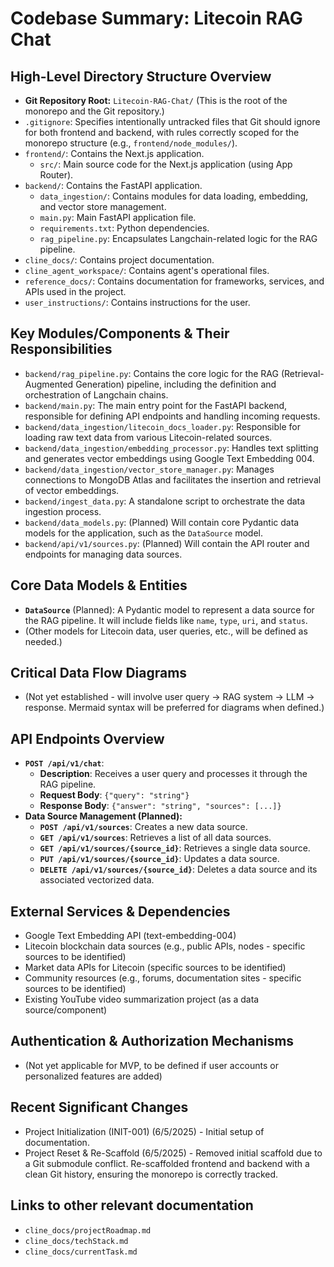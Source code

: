 # Codebase Summary: Litecoin RAG Chat

## High-Level Directory Structure Overview
*   **Git Repository Root:** `Litecoin-RAG-Chat/` (This is the root of the monorepo and the Git repository.)
*   `.gitignore`: Specifies intentionally untracked files that Git should ignore for both frontend and backend, with rules correctly scoped for the monorepo structure (e.g., `frontend/node_modules/`).
*   `frontend/`: Contains the Next.js application.
    *   `src/`: Main source code for the Next.js application (using App Router).
*   `backend/`: Contains the FastAPI application.
    *   `data_ingestion/`: Contains modules for data loading, embedding, and vector store management.
    *   `main.py`: Main FastAPI application file.
    *   `requirements.txt`: Python dependencies.
    *   `rag_pipeline.py`: Encapsulates Langchain-related logic for the RAG pipeline.
*   `cline_docs/`: Contains project documentation.
*   `cline_agent_workspace/`: Contains agent's operational files.
*   `reference_docs/`: Contains documentation for frameworks, services, and APIs used in the project.
*   `user_instructions/`: Contains instructions for the user.

## Key Modules/Components & Their Responsibilities
*   `backend/rag_pipeline.py`: Contains the core logic for the RAG (Retrieval-Augmented Generation) pipeline, including the definition and orchestration of Langchain chains.
*   `backend/main.py`: The main entry point for the FastAPI backend, responsible for defining API endpoints and handling incoming requests.
*   `backend/data_ingestion/litecoin_docs_loader.py`: Responsible for loading raw text data from various Litecoin-related sources.
*   `backend/data_ingestion/embedding_processor.py`: Handles text splitting and generates vector embeddings using Google Text Embedding 004.
*   `backend/data_ingestion/vector_store_manager.py`: Manages connections to MongoDB Atlas and facilitates the insertion and retrieval of vector embeddings.
*   `backend/ingest_data.py`: A standalone script to orchestrate the data ingestion process.
*   `backend/data_models.py`: (Planned) Will contain core Pydantic data models for the application, such as the `DataSource` model.
*   `backend/api/v1/sources.py`: (Planned) Will contain the API router and endpoints for managing data sources.

## Core Data Models & Entities
*   **`DataSource`** (Planned): A Pydantic model to represent a data source for the RAG pipeline. It will include fields like `name`, `type`, `uri`, and `status`.
*   (Other models for Litecoin data, user queries, etc., will be defined as needed.)

## Critical Data Flow Diagrams
*   (Not yet established - will involve user query -> RAG system -> LLM -> response. Mermaid syntax will be preferred for diagrams when defined.)

## API Endpoints Overview
*   **`POST /api/v1/chat`**:
    *   **Description**: Receives a user query and processes it through the RAG pipeline.
    *   **Request Body**: `{"query": "string"}`
    *   **Response Body**: `{"answer": "string", "sources": [...]}`
*   **Data Source Management (Planned):**
    *   **`POST /api/v1/sources`**: Creates a new data source.
    *   **`GET /api/v1/sources`**: Retrieves a list of all data sources.
    *   **`GET /api/v1/sources/{source_id}`**: Retrieves a single data source.
    *   **`PUT /api/v1/sources/{source_id}`**: Updates a data source.
    *   **`DELETE /api/v1/sources/{source_id}`**: Deletes a data source and its associated vectorized data.

## External Services & Dependencies
*   Google Text Embedding API (text-embedding-004)
*   Litecoin blockchain data sources (e.g., public APIs, nodes - specific sources to be identified)
*   Market data APIs for Litecoin (specific sources to be identified)
*   Community resources (e.g., forums, documentation sites - specific sources to be identified)
*   Existing YouTube video summarization project (as a data source/component)

## Authentication & Authorization Mechanisms
*   (Not yet applicable for MVP, to be defined if user accounts or personalized features are added)

## Recent Significant Changes
*   Project Initialization (INIT-001) (6/5/2025) - Initial setup of documentation.
*   Project Reset & Re-Scaffold (6/5/2025) - Removed initial scaffold due to a Git submodule conflict. Re-scaffolded frontend and backend with a clean Git history, ensuring the monorepo is correctly tracked.

## Links to other relevant documentation
*   `cline_docs/projectRoadmap.md`
*   `cline_docs/techStack.md`
*   `cline_docs/currentTask.md`
